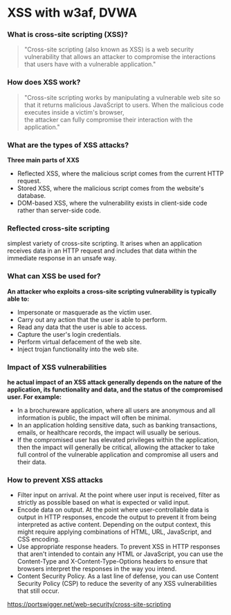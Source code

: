 # XSS with w3af, DVWA
### What is cross-site scripting (XSS)?
> "Cross-site scripting (also known as XSS) is a web security vulnerability that allows an attacker to compromise the interactions that users have with a vulnerable application."
### How does XSS work?
> "Cross-site scripting works by manipulating a vulnerable web site so that it returns malicious JavaScript to users. When the malicious code executes inside a victim's browser,   
the attacker can fully compromise their interaction with the application."
### What are the types of XSS attacks?
**Three main parts of XXS**
* Reflected XSS, where the malicious script comes from the current HTTP request.  
* Stored XSS, where the malicious script comes from the website's database.  
* DOM-based XSS, where the vulnerability exists in client-side code rather than server-side code.  
### Reflected cross-site scripting
simplest variety of cross-site scripting. It arises when an application receives data in an HTTP request and includes that data within the   immediate response in an unsafe way.  
### What can XSS be used for?
**An attacker who exploits a cross-site scripting vulnerability is typically able to:**
* Impersonate or masquerade as the victim user.  
* Carry out any action that the user is able to perform.  
* Read any data that the user is able to access.  
* Capture the user's login credentials.  
* Perform virtual defacement of the web site.  
* Inject trojan functionality into the web site.  
### Impact of XSS vulnerabilities
**he actual impact of an XSS attack generally depends on the nature of the application, its functionality and data, and the status of the compromised user. For example:**  
* In a brochureware application, where all users are anonymous and all information is public, the impact will often be minimal.  
* In an application holding sensitive data, such as banking transactions, emails, or healthcare records, the impact will usually be serious.  
* If the compromised user has elevated privileges within the application, then the impact will generally be critical, allowing the attacker to take full control of the vulnerable application and compromise all users and their data.  
### How to prevent XSS attacks
* Filter input on arrival. At the point where user input is received, filter as strictly as possible based on what is expected or valid input.  
* Encode data on output. At the point where user-controllable data is output in HTTP responses, encode the output to prevent it from being interpreted as active content. Depending on the output context, this might require applying combinations of HTML, URL, JavaScript, and CSS encoding.  
* Use appropriate response headers. To prevent XSS in HTTP responses that aren't intended to contain any HTML or JavaScript, you can use the Content-Type and X-Content-Type-Options headers to ensure that browsers interpret the responses in the way you intend.  
* Content Security Policy. As a last line of defense, you can use Content Security Policy (CSP) to reduce the severity of any XSS vulnerabilities that still occur.  



https://portswigger.net/web-security/cross-site-scripting
